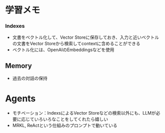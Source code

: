 # 学習メモ

### Indexes
- 文書をベクトル化して、Vector Storeに保存しておき、入力と近いベクトルの文書をVector Storeから検索してcontextに含めることができる
- ベクトル化には、OpenAIのEmbeddingsなどを使用

## Memory
- 過去の対話の保持

# Agents
- モチベーション：IndexsによるVector Storeなどの検索以外にも、LLMが必要に応じていろいろなことをしてくれたら嬉しい　
- MRKL, ReActという仕組みのプロンプトで動いている
